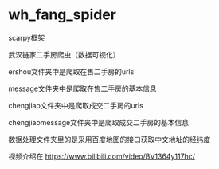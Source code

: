 # wh_fang_spider
scarpy框架

武汉链家二手房爬虫（数据可视化）



ershou文件夹中是爬取在售二手房的urls

message文件夹中是爬取在售二手房的基本信息



chengjiao文件夹中是爬取成交二手房的urls

chengjiaomessage文件夹中是爬取成交二手房的基本信息


数据处理文件夹里的是采用百度地图的接口获取中文地址的经纬度

视频介绍在
<https://www.bilibili.com/video/BV1364y117hc/>
